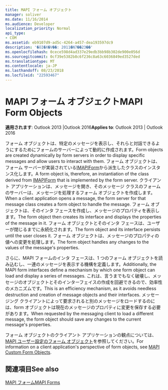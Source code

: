 ```yaml
---
title: MAPI フォーム オブジェクト
manager: soliver
ms.date: 11/16/2014
ms.audience: Developer
localization_priority: Normal
api_type:
- COM
ms.assetid: eb9107d9-ad5c-4264-a457-dea193597dc9
description: '�ŏI�X�V��: 2011�N7��23��'
ms.openlocfilehash: 0cece598d4ad337e29edb3bb98b302de900e056d
ms.sourcegitcommit: 0cf39e5382b8c6f236c8a63c6036849ed3527ded
ms.translationtype: MT
ms.contentlocale: ja-JP
ms.lasthandoff: 08/23/2018
ms.locfileid: "22593467"
---
```

# <a name="mapi-form-objects"></a><span data-ttu-id="50032-103">MAPI フォーム オブジェクト</span><span class="sxs-lookup"><span data-stu-id="50032-103">MAPI Form Objects</span></span>

  
  
<span data-ttu-id="50032-104">**適用されます**: Outlook 2013 |Outlook 2016</span><span class="sxs-lookup"><span data-stu-id="50032-104">**Applies to**: Outlook 2013 | Outlook 2016</span></span> 
  
<span data-ttu-id="50032-105">フォーム オブジェクトは、特定のメッセージを表示し、それらと対話できるようにするためにフォームのサーバーによって動的に作成されます。</span><span class="sxs-lookup"><span data-stu-id="50032-105">Form objects are created dynamically by form servers in order to display specific messages and allow users to interact with them.</span></span> <span data-ttu-id="50032-106">フォーム オブジェクトは、フォーム サーバーが実装されている[IMAPIForm](imapiformiunknown.md)から派生したクラスのインスタンス化します。</span><span class="sxs-lookup"><span data-stu-id="50032-106">A form object is, therefore, an instantiation of the class derived from [IMAPIForm](imapiformiunknown.md) that is implemented by the form server.</span></span> <span data-ttu-id="50032-107">クライアント アプリケーションは、メッセージを開き、そのメッセージ クラスのフォームのサーバーは、メッセージを処理するフォーム オブジェクトを作成します。</span><span class="sxs-lookup"><span data-stu-id="50032-107">When a client application opens a message, the form server for that message class creates a form object to handle the message.</span></span> <span data-ttu-id="50032-108">フォーム オブジェクトは、そのインタ フェースを作成し、メッセージのプロパティを表示します。</span><span class="sxs-lookup"><span data-stu-id="50032-108">The form object then creates its interface and displays the properties of the message in it.</span></span> <span data-ttu-id="50032-109">フォーム オブジェクトとそのインタ フェースは、ユーザーが閉じるまでに永続化されます。</span><span class="sxs-lookup"><span data-stu-id="50032-109">The form object and its interface persists until the user closes it.</span></span> <span data-ttu-id="50032-110">フォーム オブジェクトは、メッセージのプロパティの値への変更を処理します。</span><span class="sxs-lookup"><span data-stu-id="50032-110">The form object handles any changes to the values of the message's properties.</span></span> 
  
<span data-ttu-id="50032-111">さらに、MAPI フォームのインタ フェースは、1 つのフォーム オブジェクトを読み込むし、一連のメッセージを表示する機構を定義します。</span><span class="sxs-lookup"><span data-stu-id="50032-111">Additionally, the MAPI form interfaces define a mechanism by which one form object can load and display a series of messages.</span></span> <span data-ttu-id="50032-112">これは、言うまでもなく破壊し、メッセージのオブジェクトとそのインターフェイスの作成を回避できるので、効率性のメカニズムです。</span><span class="sxs-lookup"><span data-stu-id="50032-112">This is an efficiency mechanism, as it avoids needless destruction and creation of message objects and their interfaces.</span></span> <span data-ttu-id="50032-113">メッセージング クライアントによって要求されると別のメッセージをロードするのには、form オブジェクトは現在のメッセージのプロパティに変更を保存する必要があります。</span><span class="sxs-lookup"><span data-stu-id="50032-113">When requested by the messaging client to load a different message, the form object should save any changes to the current message's properties.</span></span>
  
<span data-ttu-id="50032-114">フォーム オブジェクトのクライアント アプリケーションの観点については、 [MAPI ユーザー設定のフォーム オブジェクト](mapi-custom-form-objects.md)を参照してください。</span><span class="sxs-lookup"><span data-stu-id="50032-114">For information on a client application's perspective of form objects, see [MAPI Custom Form Objects](mapi-custom-form-objects.md).</span></span>
  
## <a name="see-also"></a><span data-ttu-id="50032-115">関連項目</span><span class="sxs-lookup"><span data-stu-id="50032-115">See also</span></span>



[<span data-ttu-id="50032-116">MAPI フォーム</span><span class="sxs-lookup"><span data-stu-id="50032-116">MAPI Forms</span></span>](mapi-forms.md)

